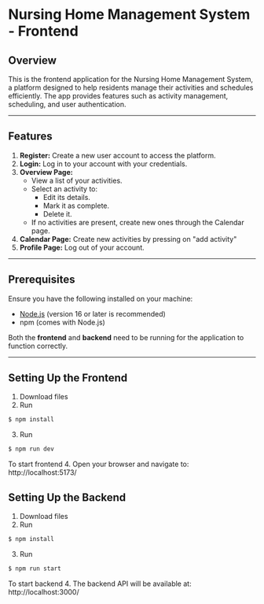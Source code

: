 # Nursing Home Management System - Frontend

## Overview

This is the frontend application for the Nursing Home Management System, a platform designed to help residents manage their activities and schedules efficiently. The app provides features such as activity management, scheduling, and user authentication.

---

## Features

1. **Register:** Create a new user account to access the platform.
2. **Login:** Log in to your account with your credentials.
3. **Overview Page:**
   - View a list of your activities.
   - Select an activity to:
     - Edit its details.
     - Mark it as complete.
     - Delete it.
   - If no activities are present, create new ones through the Calendar page.
4. **Calendar Page:** Create new activities by pressing on "add activity"
5. **Profile Page:** Log out of your account.

---

## Prerequisites

Ensure you have the following installed on your machine:

- [Node.js](https://nodejs.org/) (version 16 or later is recommended)
- npm (comes with Node.js)

Both the **frontend** and **backend** need to be running for the application to function correctly.

---

## Setting Up the Frontend

1. Download files
2. Run

```bash
$ npm install
```

3. Run

```bash
$ npm run dev
```

To start frontend 4. Open your browser and navigate to:
http://localhost:5173/

## Setting Up the Backend

1. Download files
2. Run

```bash
$ npm install
```

3. Run

```bash
$ npm run start
```

To start backend 4. The backend API will be available at:
http://localhost:3000/
